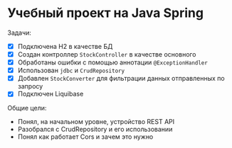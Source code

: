 # Учебный проект на Java Spring

Задачи:
- [x] Подключена H2 в качестве БД
- [x] Создан контроллер `StockController` в качестве основного
- [x] Обработаны ошибки с помощью аннотации `@ExceptionHandler`
- [x] Использован `jdbc` и `CrudRepository`
- [x] Добавлен `StockConverter` для фильтрации данных отправленных по запросу
- [x] Подключен Liquibase

Общие цели:
- Понял, на начальном уровне, устройство REST API
- Разобрался с CrudRepository и его использовании
- Понял как работает Cors и зачем это нужно
